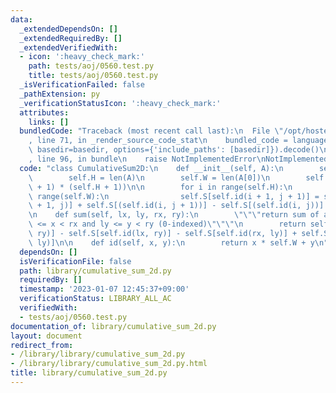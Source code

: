 ```yaml
---
data:
  _extendedDependsOn: []
  _extendedRequiredBy: []
  _extendedVerifiedWith:
  - icon: ':heavy_check_mark:'
    path: tests/aoj/0560.test.py
    title: tests/aoj/0560.test.py
  _isVerificationFailed: false
  _pathExtension: py
  _verificationStatusIcon: ':heavy_check_mark:'
  attributes:
    links: []
  bundledCode: "Traceback (most recent call last):\n  File \"/opt/hostedtoolcache/PyPy/3.7.13/x64/site-packages/onlinejudge_verify/documentation/build.py\"\
    , line 71, in _render_source_code_stat\n    bundled_code = language.bundle(stat.path,\
    \ basedir=basedir, options={'include_paths': [basedir]}).decode()\n  File \"/opt/hostedtoolcache/PyPy/3.7.13/x64/site-packages/onlinejudge_verify/languages/python.py\"\
    , line 96, in bundle\n    raise NotImplementedError\nNotImplementedError\n"
  code: "class CumulativeSum2D:\n    def __init__(self, A):\n        self.A = A\n\
    \        self.H = len(A)\n        self.W = len(A[0])\n        self.S = [0] * ((self.W\
    \ + 1) * (self.H + 1))\n\n        for i in range(self.H):\n            for j in\
    \ range(self.W):\n                self.S[self.id(i + 1, j + 1)] = self.S[self.id(i\
    \ + 1, j)] + self.S[(self.id(i, j + 1))] - self.S[(self.id(i, j))] + self.A[i][j]\n\
    \n    def sum(self, lx, ly, rx, ry):\n        \"\"\"return sum of area s.t. lx\
    \ <= x < rx and ly <= y < ry (0-indexed)\"\"\"\n        return self.S[self.id(rx,\
    \ ry)] - self.S[self.id(lx, ry)] - self.S[self.id(rx, ly)] + self.S[self.id(lx,\
    \ ly)]\n\n    def id(self, x, y):\n        return x * self.W + y\n"
  dependsOn: []
  isVerificationFile: false
  path: library/cumulative_sum_2d.py
  requiredBy: []
  timestamp: '2023-01-07 12:45:37+09:00'
  verificationStatus: LIBRARY_ALL_AC
  verifiedWith:
  - tests/aoj/0560.test.py
documentation_of: library/cumulative_sum_2d.py
layout: document
redirect_from:
- /library/library/cumulative_sum_2d.py
- /library/library/cumulative_sum_2d.py.html
title: library/cumulative_sum_2d.py
---
```

